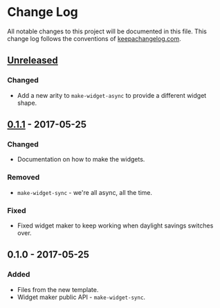 # Change Log
All notable changes to this project will be documented in this file. This change log follows the conventions of [keepachangelog.com](http://keepachangelog.com/).

## [Unreleased]
### Changed
- Add a new arity to `make-widget-async` to provide a different widget shape.

## [0.1.1] - 2017-05-25
### Changed
- Documentation on how to make the widgets.

### Removed
- `make-widget-sync` - we're all async, all the time.

### Fixed
- Fixed widget maker to keep working when daylight savings switches over.

## 0.1.0 - 2017-05-25
### Added
- Files from the new template.
- Widget maker public API - `make-widget-sync`.

[Unreleased]: https://github.com/your-name/c4-lib/compare/0.1.1...HEAD
[0.1.1]: https://github.com/your-name/c4-lib/compare/0.1.0...0.1.1
